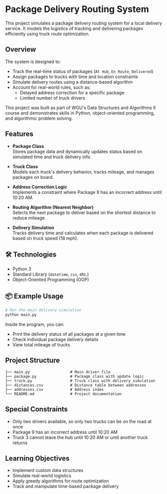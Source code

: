 # Package Delivery Routing System

This project simulates a package delivery routing system for a local delivery service. It models the logistics of tracking and delivering packages efficiently using truck route optimization.

## Overview

The system is designed to:
- Track the real-time status of packages (`At Hub`, `En Route`, `Delivered`)
- Assign packages to trucks with time and location constraints
- Simulate delivery routes using a distance-based algorithm
- Account for real-world rules, such as:
  - Delayed address correction for a specific package
  - Limited number of truck drivers

This project was built as part of WGU's Data Structures and Algorithms II course and demonstrates skills in Python, object-oriented programming, and algorithmic problem solving.

## Features

- **Package Class**  
  Stores package data and dynamically updates status based on simulated time and truck delivery info.

- **Truck Class**  
  Models each truck's delivery behavior, tracks mileage, and manages packages on board.

- **Address Correction Logic**  
  Implements a constraint where Package 9 has an incorrect address until 10:20 AM.

- **Routing Algorithm (Nearest Neighbor)**  
  Selects the next package to deliver based on the shortest distance to reduce mileage.

- **Delivery Simulation**  
  Tracks delivery time and calculates when each package is delivered based on truck speed (18 mph).

## 🛠 Technologies

- Python 3
- Standard Library (`datetime`, `csv`, etc.)
- Object-Oriented Programming (OOP)

## 📦 Example Usage

```bash
# Run the main delivery simulation
python main.py
```

Inside the program, you can:
- Print the delivery status of all packages at a given time
- Check individual package delivery details
- View total mileage of trucks

## Project Structure

```
├── main.py                  # Main driver file
├── package.py               # Package class with update logic
├── truck.py                 # Truck class with delivery simulation
├── distances.csv            # Distance table between addresses
├── addresses.csv            # Address index
└── README.md                # Project documentation
```

## Special Constraints

- Only two drivers available, so only two trucks can be on the road at once
- Package 9 has an incorrect address until 10:20 AM
- Truck 3 cannot leave the hub until 10:20 AM or until another truck returns

## Learning Objectives

- Implement custom data structures
- Simulate real-world logistics
- Apply greedy algorithms for route optimization
- Track and manipulate time-based package delivery
